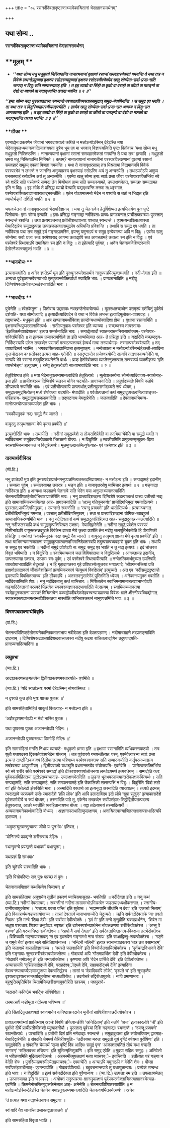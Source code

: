 +++
title = "०८ रसनदीदेवतादृष्टान्ताभ्यामेकाश्रितानां भेदाज्ञानसमर्थनम्"

+++


## यथा सोम्य ..

**रसनदीदेवतादृष्टान्ताभ्यामेकाश्रितानां भेदाज्ञानसमर्थनम्**

## **मूलम् **

- ***‘‘यथा सोम्य मधु मधुकृतो निस्तिष्ठन्ति नानात्ययानां वृक्षाणां रसानां समवहारमेकतां गमयन्ति ते यथा तत्र न विवेकं लभन्तेऽमुष्याहं वृक्षस्य रसोऽस्म्यमुष्याहं वृक्षस्य रसोऽस्मीत्येवमेव खलु सोम्येमाः सर्वाः प्रजाः सति सम्पद्य न विदुः सति सम्पत्स्यामह इति । त इह व्याघ्रो वा सिंहो वा वृको वा वराहो वा कीटो वा पतङ्गो वा दंशो वा मशको वा यद्यद्भवन्ति तत्तदा भवन्ति ॥ २ ॥’’***

***‘‘इमाः सोम्य नद्यः पुरस्तात्प्राच्यः स्यन्दन्ते पश्चात्प्रतीच्यस्तास्समुद्रात् समुद्र-मेवापियन्ति । स समुद्र एव भवति । ता यथा तत्र न विदुरियमहमस्मीयमहस्मीति । एवमेव खलु सोम्येमाः सर्वाः प्रजाः सत आगम्य न विदुः सत आगच्छामह इति । त इह व्याघ्रो वा सिंहो वा वृको वा वराहो वा कीटो वा पतङ्गो वा दंशो वा मशको वा यद्यद्भवन्ति तत्तदा भवन्ति ॥ ३ ॥’’***

### **टीका **

एवमाद्येन प्रकरणेन जीवानां भगवदाश्रयत्वे कथिते न मत्तोऽन्योऽस्मिन् देहेऽस्ति मया भेदेनानुपलभ्यमानत्वादित्याशयवता पुत्रेण भूय एव मा भगवान् विज्ञापयत्विति पृष्टः पितोवाच ‘यथा सोम्य मधु मधुकृतो निस्तिष्ठन्ति । नानात्ययानां वृक्षाणां रसानां समवहारमेकतां गमयन्ति ते यथा तत्र’ इत्यादि । मधुकृतो भ्रमरा मधु निस्तिष्ठन्ति निर्मिमते । कथम्? नानात्ययानां नानागतीनां परस्परविलक्षणानां वृक्षाणां रसानां समवहारं समूहम् एकतां मिश्रतां गमयन्ति । यथा ते नानावृक्षरसास् तत्र मिश्रतायां विद्यमानमपि विवेकं परस्परभेदं न लभन्ते न जानन्ति अमुष्याम्रस्य वृक्षस्याहं रसोऽस्मि अयं तु अन्यस्येति । तथाऽपरोऽपि अमुष्य पनसस्याहं रसोऽस्मि अयं तु अन्यस्येति । एवमेव खलु सोम्य इमाः सर्वाः प्रजा जीवाः परमेश्वरशक्तिभिरेव स्वे स्वे शरीरे सति परमेश्वरे सम्पद्य तेन मिश्रीभावं प्राप्य सति सम्पत्स्यामहे, उपलक्षणमेतत्, सम्पन्नाः सम्पद्यामह इति न विदुः । इह लोके ते प्रसिद्धा व्याघ्रो वेत्यादि यद्यद्भवन्ति तत्तदा त(अ)स्मात् परमेश्वराश्रितत्वाज्ञानापराधाद्भवन्तीति । एतेन योऽयमात्मनो भेदेन न पश्यति स ततो न भिद्यत इति व्याप्तेर्भङ्गो दर्शितो भवति ॥ २ ॥

भवत्वचेतनानां नानावृक्षरसानां भेदापरिज्ञानम् । मया तु चेतनत्वेन हेतुर्विशेष्यत इत्यभिप्रायेण पुनः पृष्टे पितोवाच- इमाः सोम्य इत्यादि ॥ इमाः प्रसिद्धा गङ्गाद्या नदीदेवताः प्राच्यः प्रागञ्चनात् प्राचीशब्दवाच्याः पुरस्तात् स्यन्दन्ते स्रवन्ति । तथा प्रत्यगञ्चनात् प्रतीचीशब्दवाच्याः पश्चात् स्यन्दन्ते । एवमत्यन्तविलक्षणास्ता मेघादिद्वारेण समुद्रादुत्पन्ना उत्पन्नजलत्वात्समुद्रमेव अपियन्ति प्रविशन्ति । तथापि स समुद्र एव भवति । ता नदीदेवता यथा तत्र समुद्रे इयं गङ्गाऽहमस्मि, इयन्तु यमुनाऽयं च समुद्र इत्येवमन्या अपि न विदुः । एवमेव खलु सोम्येमाः सर्वाः प्रजाः सतः परमेश्वराद् आगम्य उत्पद्यापि सत आगच्छामहे उत्पन्नाः स्म इति न विदुः । एवं परमेश्वरे स्थित्वाऽपि तमाश्रिताः स्म इति न विदुः । त इहेत्यादि पूर्ववत् । अनेन चेतनत्वविशिष्टस्यापि हेतोरनैकान्त्यमुक्तं भवति ॥ ३ ॥

### **भावबोधः **

इत्याशयवतेति ॥ अनेन ज्ञातेऽर्थे भूय इति पुनःपुनरुपदेशप्रार्थनं नानुपपन्नमित्युक्तम्भवति । नदी-देवता इति ॥ अन्यथा पूर्वदृष्टान्तवैषम्याभावे एतद्दृष्टान्तोक्तिर्व्यर्था स्यादिति भावः । प्रागञ्चनादिति ॥ नदीषु दिग्विशेषवत्प्राचीशब्दरूढेरभावादिति भावः ।

### **भावदीपः **

पुत्रेणेति ॥ श्वेतकेतुना । पितोवाच उद्दालकः नवखण्डेनोवाचेत्यर्थः । मूलस्थतच्छब्देन परामृश्यं दर्शयितुं पूर्वशेषं दर्शयति- यथा सोम्येत्यादि ॥ इत्यादीत्यादिपदेन ते यथा न विवेकं लभन्त इत्यादिमूलोक्त-वाक्यग्रहः । तद्व्याचष्टे- मधुकृत इति ॥ अत्र खण्डानामर्थोक्तिश् छान्दोग्यभाष्योक्तदिशा ज्ञेया । वृक्षाणां रसानामिति ॥ वृक्षसम्बन्धिपुष्परसानामित्यर्थः । सतीत्यनुवादः परमेश्वर इति व्याख्या । सच्छब्दस्य तत्परतायाः ‘ईक्षतिकर्मव्यपदेशात्सः’ इत्यत्र समर्थनादिति भावः । सम्पद्येत्यादौ स्वातन्त्र्यभ्रमनिरासायोक्तम्- परमेश्वर-शक्तिभिरिति ॥ त इत्यस्य प्रजापरामर्शित्वे ता इति भाव्यमित्यत आह- ते प्रसिद्धा इति ॥ यद्यदिति यच्छब्दद्वय-निर्दिष्टस्यापि एकेन तच्छब्देन परामर्शं मत्वाऽन्यत्तत्पदं हेत्वर्थं मत्वा तस्यार्थमाह- तस्मात्परमेश्वरेत्यादि ॥ तद् व्याघ्रादिरूपं भवन्ति । भगवदाश्रितत्वाज्ञानिप्रजा इत्यनुषङ्गः । नन्वेतावता न मत्तोऽन्योऽस्मिन्देहेऽस्ती-त्यादिना कृतचोद्यस्य कः प्रतीकार इत्यत आह- एतेनेति ॥ रसदृष्टान्तेन प्रजेश्वरयोर्भेदे सत्यपि तदज्ञानकथनेनेति वा, सत्यपि भेदे रसानां तददृष्टिकथनेनेति वार्थः । प्राक् हेतोरेवोक्त्या व्याप्तेरनुक्तत्वात् तत्स्वरूपं व्यक्तीकृत्य ‘इति व्याप्तेर्भङ्गः’ इत्युक्तम् । रसेषु हेतुसत्त्वेऽपि साध्याभावादिति भावः ॥ २ ॥

हेतुर्विशेष्यत इति ॥ मया भेदेनानुपलभ्यमानत्वादिति हेतुरित्यर्थः । मूलोपात्तस्येमाः सोम्येत्यादिवाक्य-स्यार्थमाह- इमा इति ॥ प्राचीशब्दस्य दिग्विशेषे रूढस्य योगेन घटयति- प्रागञ्चनादिति ॥ प्रपूर्वादञ्चतेः क्विपि नलोपे ङीप्प्रत्यये रूपमिति भावः । एवं प्रतीचीत्यत्रापि प्रत्यगर्थात् प्रतीत्युपसर्गादञ्चते रूपं ध्येयम् । समुद्रात्समुद्रमित्येतन् मध्ये शेषोक्त्या घटयति- मेघादीति ॥ पर्वतोत्पन्नानां कथं समुद्रादुत्पन्नत्वमित्याशङ्का-परिहाराय- समुद्रादुत्पन्नजलत्वादिति ॥ तद्घटनाय मेघद्वारेणेति । जलत्वादिति ॥ देवतानामभिमन्य-मानोत्पत्त्योत्पन्नत्वव्यपदेश इति भावः ।

‘स्वकीयमुदकं नद्यः समुद्रे नैव जानते ।

वायुस्तु तत्पृथग्ज्ञात्वा मेघे कृत्वा प्रवर्षति ॥’

इत्युक्तेरिति भावः । तथापीति ॥ नदीनां समुद्रप्रवेशे स तोयराशिरेवेति वा तदभिमान्येवेति वा समुद्रो भवति न नदीदेवतानां समुद्रैक्यमित्येवकारो भिन्नक्रमो योज्यः । न विदुरिति ॥ स्वकीयमिति प्रागुक्तस्मृत्युक्त-दिशा स्वस्वाभिमन्यमानजलं न विदुरित्यर्थः। मूलमुपलक्षकमित्युपेत्याह- एवं परमेश्वर इति ॥ ३ ॥

### **वाक्यार्थदीपिका**

(श्री.टि.)

ननु ज्ञातेऽर्थे भूय इति पुनरुपदेशप्रार्थनमनुपपन्नमित्यतस्तदभिप्रायमाह- न मत्तोऽन्य इति ॥ सम्पद्यामहे इदानीम् । सम्पन्नाः पूर्वम् । सम्पत्स्यामह उत्तरत्र । भङ्ग इति ॥ नानावृक्षरसेषु व्यभिचार इत्यर्थः ॥ २ ॥ गङ्गाद्या नदीदेवता इति ॥ अन्यथा जडग्रहणे चेतनत्वे सति भेदेन मया अनुपलभ्यमानत्वादिति चेतनत्वविशिष्टहेतोर्व्यभिचाराप्राप्तेरिति भावः । ननु प्राच्यादिशब्दस्य दिग्विशेषे रूढत्वात्कथं प्राच्यः प्रतीच्यो नद्य इति सामानाधिकरण्यमित्यत आह- प्रागञ्चनादिति ॥ ‘अञ्चु गतिपूजनयोः’ प्राचीदिगभिमुखं गमनादित्यर्थः । पुरस्तात् प्राचीदिगभिमुखम् । स्यन्दन्ते स्रवन्तीति ॥ ‘स्यन्दू प्रस्रवणे’ इति धातोरित्यर्थः। प्रत्यगञ्चनात् प्रतीचीदिगभिमुखं गमनात् । पश्चात् प्रतीचीदिगभिमुखम् । तथा च प्राच्यादिशब्दानां यौगिक-त्वाद्युक्तं सामानाधिकरण्यमिति भावः । ननु नदीदेवतानां कथं समुद्रादुत्पत्तिरित्यत आह- समुद्रादुत्पन्न-जलत्वादिति ॥ ननु नदीजलस्यापि कथं समुद्रादुत्पत्तिरित्यत उक्तम्- मेघादिद्वारेणेति ॥ नदीनां समुद्रे प्रवेशेन परस्परं मिश्रीभावेऽपि वायुस्तत्तन्नद्युदकं विवेकेन ज्ञात्वा मेघे कृत्वा प्रवर्षति तेन नदीषु जलपूर्तिर्भवतीति हि पौराणिकी प्रसिद्धिः । यथोक्तं ‘स्वकीयमुदकं नद्यः समुद्रे नैव जानते । वायुस्तु तत्पृथग् ज्ञात्वा मेघे कृत्वा प्रवर्षति’ इति । तथा चाभिमन्यमानजलानां समुद्रादुत्पन्नत्वात्तदभिमानिदेवतास्वपि तदुत्पन्नत्वव्यवहारो युक्त इति भावः । तथापि स समुद्र एव भवतीति ॥ नदीनां समुद्रे प्रवेशेऽपि सः समुद्रः समुद्र एव भवति न तु नद्य इत्यर्थः । इदं चोत्तरत्र विवृतं भविष्यति । न विदुरिति ॥ स्वाभिमन्यमानं जलं विविक्ततया न विदुरित्यर्थः । आगच्छामह इदानीम्, उत्पत्स्यामह उत्तरत्र, उत्पन्नाः स्मः पूर्वम् । एवं परमेश्वरे स्थित्वापीत्यादि ॥ नन्वेतत्किमर्थमुच्यत उपनिषदि व्याख्येयाभावादिति चेदुच्यते । न हि गृहादागतस्य गृहे प्रविष्टस्येत्युत्तरत्र भगवत्पादैः ‘जीवगमनक्रियां प्रति ब्रह्मणोऽपादानत्वं जीवप्रवेशक्रियां प्रत्यधिकरणत्वं चेत्युभयं विवक्षितम्’ इत्युच्यते । अत एव ‘नदीसमुद्रदृष्टान्ते द्वयस्यापि विवक्षितत्वाच्च’ इति टीकाऽपि । अतस्तदनुसारेणेदं पूरितमिति ध्येयम् । अनैकान्त्यमुक्तं भवतीति ॥ नदीदेवतास्विति शेषः । ननु नदीदेवतासु कथं व्यभिचारः । मिश्रितत्वेन स्वाभिमन्यमानजलज्ञानाभावेऽपि गङ्गादिदेवतानां परस्परं भिन्नत्वेन स्वस्वरूपज्ञानसद्भावादिति चेत्सत्यम् । स्वाभिमन्यमानतया स्वदेहभूतजलानां परस्परं मिश्रितत्वेन
पञ्चद्रौपदीवदेकदेहवत्त्वन्यायप्राप्त्या विवेक-ज्ञाने
क्षीरनीरवच्चिद्योगात् स्वपरस्वरूपज्ञानमत्यन्तविविक्ततया नास्तीति
व्यभिचारकथनं नानुपपन्नमिति भावः ॥ ३ ॥

### **विषमपदवाक्यार्थविवृतिः**

(पां.टि.)

चेतनत्वविशिष्टहेतोरप्यनैकान्तिकतालाभाय नदीदेवता इति देवताग्रहणम् । नदीमात्रग्रहणे तदप्रसङ्गादिति द्रष्टव्यम् । दिग्विशेषरूढप्राच्यादिशब्दवाच्यत्वस्य नदीषु रूढ्या बाधितत्वाद्योगेन तदुपपादयति- प्रागञ्चनादित्यादिना ॥

### **लघुप्रभा**

(व्या.टि.)

आद्यप्रकरणसङ्गतत्वेन द्वितीयप्रकरणमवतारयति- एवमिति ॥

(व्या.टि.) ‘यदि स्वतोऽन्यः परमो देहेऽस्मिन् संव्यवस्थितः ।

न दृश्यते कुत इति भूयः पप्रच्छ पुत्रकः ॥’

इति सामसंहिताभिहितं साकूतं वितत्याह- न मत्तोऽन्य इति ॥

‘अज्ञैरदृश्यमानोऽपि न भेदो नास्ति पुत्रक ।

यथा पुष्परसा युक्ता अजानन्तोऽपि भेदिनः ।

अजानन्तोऽपि पुरुषास्तथा विष्णोर्हि भेदिनः ॥’

इति सामसंहितां मनसि निधाय व्याचष्टे- मधुकृतो भ्रमरा इति ॥ वृक्षाणां रसानामिति व्यधिकरणषष्ठ्यौ । तत्र श्रुतौ यथापदस्य द्विरुक्तेर्वाक्यभेदेन योज्यम् । तत्र पूर्ववाक्ये गमयन्तीत्यतः परम्, एवमेवेत्यारभ्य सर्वाः प्रजा इत्यन्तं दार्ष्टान्तिकवाक्यं द्वितीयान्ततया परिणाम्य परमेश्वरशक्तयः सति सम्पादयन्तीति कर्तृपदमध्याहृत्य तच्छेषतया आपूरणीयम् । द्वितीयवाक्ये यथाश्रुति प्रथमान्ततयैव संयोजयति- एवमेवेति ॥ ‘परमेश्वरशक्तिभिरेव स्वे स्वे शरीरे सति परमेश्वरे सम्पद्य’ इति टीकावाक्यपर्यालोचनया लब्धोऽयमर्थ इत्यवधेयम् । सम्पद्येति क्त्वः पूर्वकालविहिततया लृटोऽसम्बन्धादाह- उपलक्षणमेतदिति ॥ लृडन्तं भूतभवत्प्रत्ययान्तरोपलक्षकमित्यर्थः । सति सम्पद्यामहि, सति समपद्यामहे, सति समपत्स्यामहे इति त्रैकालिकी सत्सम्पत्तिं न विदुः । विदुरिति ‘विदो लटो वा’ इति वेत्तेर्लटो झेरुसिति भावः । अस्मादिति वक्तव्ये आ इत्यनूद्य अस्मादिति व्याख्यातम् । तत्पक्षे इदमस् त्यदाद्यत्वे पररूपत्वे ङसेः स्मादादेशे ‘हलि लोपः’ इति आपि हलादाविदम इदो लोपे ‘सुपां सुलुक्’ इत्याकारादेशे पूर्वसवर्णदीर्घे च रूपं बोध्यम् । तस्मादिति पाठे तु, एकेनैव तच्छब्देन सर्वोपसंहार-सिद्धेर्द्वितीयतत्पदस्य हेतुपरत्वात्, आङो भवतीति व्यवहितान्वयश्च बोध्यः । यद्वा तदेत्यव्ययं तस्मादित्यर्थे । अव्ययानामनेकार्थत्वादिति बोध्यम् । अज्ञानापराधादित्युपलक्षणम् । अनाश्रितत्वान्याश्रितत्वज्ञानापराधादित्यपि द्रष्टव्यम् ।

‘अदृष्टाश्रुतवस्तुत्वात्स जीवो यः पुनर्भवः’ इतिवत् ।

‘योनिमन्ये प्रपद्यन्ते शरीरत्वाय देहिनः ।

स्थाणुमन्ये प्रपद्यन्ते यथाकर्म यथाश्रुतम् ।

यथाप्रज्ञं हि सम्भवाः’

इति श्रुतेरपि सत्त्वादिति भावः ।

‘इति पित्रोपदिष्टः सन् पुत्रः पप्रच्छ तं पुनः ।

चेतनानामविज्ञानं कथमित्येव चिन्तयन् ॥’

इति सामसंहिताया अनुशयेन तृतीयं प्रकरणं व्याचिख्यासुराह- भवत्विति ॥ नदीदेवता इति ॥ ननु कथं (व्या.टि.) नदीनां देवतात्वम् । स्रवन्तीनां नदीनां तासामम्भोऽभिन्नत्वेन जडतयाऽध्यक्षीकरणात् । स्नानीय-पानीयतायुक्तेश्च । ‘यथाऽपः प्रवता यन्ति’ इति श्रुतेश्च । ‘नह्यम्मयानि तीर्थानि न देवाः’ इति ‘एकाचो नित्यम्’ इति विकारार्थमयडन्तप्रयोगाच्च । तासां देवतात्वे मानाभावाच्चेति चेदुच्यते । ऋचि सर्वनदीदेवताके ‘याः प्रवतो निवतः’ इति मन्त्रे ‘शिवा देवीः’ इति सर्वासां देवीत्वोक्तेः । ‘इमं मे’ इति मन्त्रे शृणुहीति श्रवणप्रार्थनेन, ‘शिवेन मा चक्षुषा पश्यतापः शिवया तनुवोऽपः स्पृशत’ इति दर्शनस्पर्शनप्रार्थनेन चोपलक्षणया शरीरित्वोक्तेश्च । ‘अप्सु वै वरुणः’ इति वरुणाधिष्ठानत्वोक्तेश्च । ‘आपो वै सर्वा देवताः’ इति सर्वदेवताधिष्ठानत्व-विवक्षया तदभेदोक्तेश्च । विशिष्यापि गङ्गायास्तावत् ‘स एव द्रवरूपेण गङ्गाम्भो नात्र संशयः’ इति साक्षाद्विष्णु-रूपत्वोक्तेश्च । ‘गङ्गे च यमुने चैव’ इत्यत्र जले सन्निधिप्रार्थनाच्च । ‘नन्दिनी नलिनी’ इत्यत्र स्वनामपाठकस्य ‘तत्र तत्र वसाम्यहम्’ इति जलाशये वासप्रतिज्ञानाच्च । ‘नमस्ते जलशायिने’ इति विष्णोर्जलशायित्वोक्तेश्च । ‘पूर्णचन्द्रनिभानने देवि’ इति गङ्गायाः सुन्दरशरीरदेवत्वयोरुक्तेश्च । गोदावर्या अपि ‘गौतमप्रार्थिता देवी’ इति देवीत्वोक्तेश्च । ‘गोदावरि नमोऽस्तु ते’ इति नम्यत्वोक्तेश्च । कृष्णाया अपि ‘वेदेन प्रार्थिते देवि’ इति देवीत्वोक्तेश्च । अन्यासामपि ‘नृसिंहपादोद्भवे देवि, वराहदंश्व््रोद्भवे देवि, सह्यपादोद्भवे देवि’ इत्यादिना देवत्वनम्यत्वार्घ्यग्रहणाद्युक्त्या देवत्वसिद्धेश्च । तासां च ‘देवादिवदपि लोके’, ‘दृश्यते च’ इति सूत्रकृतैव दृश्यत्वादृश्यत्वसामर्थ्याद्युक्तेश्च नाध्यक्षविरोधः । तदगोचरे तद्विरोधायुक्तेः । नापि प्रमाणाभावः । बहुश्रुतिस्मृतिभिरेव चितामचिच्छरीराणामुक्तेरिति रहस्यम् । पद्मपुराणे-

‘मदासने कनिष्ठेयं भवद्भिः संविवेशिता ।

तस्मात्सर्वे जडीभूता नदीरूपा भविष्यथ ॥’

इति सिंहाद्रिकृतब्रह्मयज्ञे स्वावमानेन कनिष्ठासनदानेन मुनीनां सावित्रीशापान्नदीत्वोक्तेश्च ।

प्राक्प्रत्यगर्थाभ्यां प्रप्रतिभ्याम् अञ्चेः क्विपि उगित्वान्ङीपि ‘अनिदिताम्’ इति नलोपे ‘अचः’ इत्यकारलोपे ‘चौ’ इति पूर्वाणो दीर्घे प्राचीप्रतीचीशब्दौ व्युत्पादनीयौ । पुरस्तात् पूर्वस्यां दिशि गङ्गाद्याः स्यन्दन्ते । ‘स्यन्दू प्रस्रवणे’ स्रवन्तीत्यर्थः । पश्चादिति ॥ प्रतीची दिशं प्रति नर्मदाद्याः स्यन्दन्ते । समुद्रादुत्पन्ना इति संयोजयिष्यन् द्वारमाह- मेघादिद्वारेणेति ॥ संवदति चेममर्थं तैत्तिरीयश्रुतिः- ‘उदीरयथा मरुतः समुद्रतो यूयं वृष्टिं वर्षयथा पुरीषिणः’ इति । समुद्रमेवेति ॥ संवदन्ति चेममर्थं ‘सृजा वृष्टिंं दिव आद्भिः समुद्रं पृण’ ‘आकाशात्पतितं तोयं यथा गच्छति सागरम्’ ‘सलिलवच्च तन्नियमः’ इति श्रुतिस्मृतिसूत्राणि । इति समुद्र एवेति ॥ मुद्रया सहितः समुद्रः । अतिवेलो न भवितव्यमिति मुद्रितत्वादित्यर्थः । अहमस्मीत्युपलक्षणं मत्वा व्याचश्व्े- इयन्त्विति ॥ इतीत्यतः परं गङ्गा न वेदेति शेषः । पुनरियमहमस्मीत्येतद्व्याचश्व्े- एवमन्येति ॥ अन्याऽपि यमुनाऽपि न वेदेति शेषः । वीप्सा सर्वोपसंहारार्थेत्याह- एवमन्यापीति ॥ गोदावर्यपीत्यर्थः । बहुवचनान्तपाठे तु यथाश्रुतान्वयः । प्रत्येकं सम्बन्ध इति भावः । न विदुरिति ॥ इत्थं सर्वनदीदेवता इति पूर्वेणान्वयः । (व्या.टि.) उत्पन्नाः स्म इति ॥ उपलक्षणमेतत् । उत्पत्स्यामह इति च ग्राह्यम् । अत्रोक्तं सदुत्पन्नत्वा-ज्ञानमुपलक्षणं पूर्वप्रकरणोक्ताश्रितत्वाज्ञानस्येत्याह-
एवमिति ॥ किमनेनोत्तरितमुद्दालकेनेत्यत आह- अनेनेति ॥ चेतनत्वविशिष्टस्यापीति ॥ न मत्तोऽन्योऽस्मिन्देहेऽस्ति चेतनेन मयाऽनुपलभ्यमानत्वादिति चेतनत्वगर्भितस्येत्यर्थः । अनेन

‘तं प्रत्याह यथा नद्यश्चेतनाश्च समुद्रगाः ।

स्वं वारि नैव जानन्ति प्रजास्तद्वत्प्रजालये ॥’

इति सामसंहिता विवृता भवति ।

